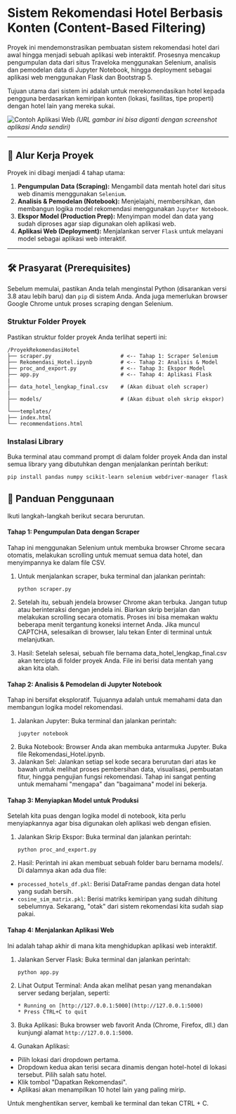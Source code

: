 # Sistem Rekomendasi Hotel Berbasis Konten (Content-Based Filtering)

Proyek ini mendemonstrasikan pembuatan sistem rekomendasi hotel dari awal hingga menjadi sebuah aplikasi web interaktif. Prosesnya mencakup pengumpulan data dari situs Traveloka menggunakan Selenium, analisis dan pemodelan data di Jupyter Notebook, hingga deployment sebagai aplikasi web menggunakan Flask dan Bootstrap 5.

Tujuan utama dari sistem ini adalah untuk merekomendasikan hotel kepada pengguna berdasarkan kemiripan konten (lokasi, fasilitas, tipe properti) dengan hotel lain yang mereka sukai.

![Contoh Aplikasi Web]()
_(URL gambar ini bisa diganti dengan screenshot aplikasi Anda sendiri)_

---

## 🚀 Alur Kerja Proyek

Proyek ini dibagi menjadi 4 tahap utama:

1.  **Pengumpulan Data (Scraping):** Mengambil data mentah hotel dari situs web dinamis menggunakan `Selenium`.
2.  **Analisis & Pemodelan (Notebook):** Menjelajahi, membersihkan, dan membangun logika model rekomendasi menggunakan `Jupyter Notebook`.
3.  **Ekspor Model (Production Prep):** Menyimpan model dan data yang sudah diproses agar siap digunakan oleh aplikasi web.
4.  **Aplikasi Web (Deployment):** Menjalankan server `Flask` untuk melayani model sebagai aplikasi web interaktif.

---

## 🛠️ Prasyarat (Prerequisites)

Sebelum memulai, pastikan Anda telah menginstal Python (disarankan versi 3.8 atau lebih baru) dan `pip` di sistem Anda. Anda juga memerlukan browser Google Chrome untuk proses scraping dengan Selenium.

### Struktur Folder Proyek

Pastikan struktur folder proyek Anda terlihat seperti ini:

```
/ProyekRekomendasiHotel
├── scraper.py                      # <-- Tahap 1: Scraper Selenium
├── Rekomendasi_Hotel.ipynb         # <-- Tahap 2: Analisis & Model
├── proc_and_export.py              # <-- Tahap 3: Ekspor Model
├── app.py                          # <-- Tahap 4: Aplikasi Flask
|
├── data_hotel_lengkap_final.csv    # (Akan dibuat oleh scraper)
|
├── models/                         # (Akan dibuat oleh skrip ekspor)
│
└───templates/
├── index.html
└── recommendations.html
```

### Instalasi Library

Buka terminal atau command prompt di dalam folder proyek Anda dan instal semua library yang dibutuhkan dengan menjalankan perintah berikut:

```bash
pip install pandas numpy scikit-learn selenium webdriver-manager flask matplotlib seaborn sastrawi
```

## 📖 Panduan Penggunaan

Ikuti langkah-langkah berikut secara berurutan.

#### Tahap 1: Pengumpulan Data dengan Scraper

Tahap ini menggunakan Selenium untuk membuka browser Chrome secara otomatis, melakukan scrolling untuk memuat semua data hotel, dan menyimpannya ke dalam file CSV.

1. Untuk menjalankan scraper, buka terminal dan jalankan perintah:

   ```
   python scraper.py
   ```

2. Setelah itu, sebuah jendela browser Chrome akan terbuka. Jangan tutup atau berinteraksi dengan jendela ini. Biarkan skrip berjalan dan melakukan scrolling secara otomatis. Proses ini bisa memakan waktu beberapa menit tergantung koneksi internet Anda. Jika muncul CAPTCHA, selesaikan di browser, lalu tekan Enter di terminal untuk melanjutkan.
3. Hasil: Setelah selesai, sebuah file bernama data_hotel_lengkap_final.csv akan tercipta di folder proyek Anda. File ini berisi data mentah yang akan kita olah.

#### Tahap 2: Analisis & Pemodelan di Jupyter Notebook

Tahap ini bersifat eksploratif. Tujuannya adalah untuk memahami data dan membangun logika model rekomendasi.

1. Jalankan Jupyter: Buka terminal dan jalankan perintah:
   ```
   jupyter notebook
   ```
2. Buka Notebook: Browser Anda akan membuka antarmuka Jupyter. Buka file Rekomendasi_Hotel.ipynb.
3. Jalankan Sel: Jalankan setiap sel kode secara berurutan dari atas ke bawah untuk melihat proses pembersihan data, visualisasi, pembuatan fitur, hingga pengujian fungsi rekomendasi. Tahap ini sangat penting untuk memahami "mengapa" dan "bagaimana" model ini bekerja.

#### Tahap 3: Menyiapkan Model untuk Produksi

Setelah kita puas dengan logika model di notebook, kita perlu menyiapkannya agar bisa digunakan oleh aplikasi web dengan efisien.

1. Jalankan Skrip Ekspor: Buka terminal dan jalankan perintah:

   ```
   python proc_and_export.py
   ```

2. Hasil: Perintah ini akan membuat sebuah folder baru bernama models/. Di dalamnya akan ada dua file:

- `processed_hotels_df.pkl`: Berisi DataFrame pandas dengan data hotel yang sudah bersih.
- `cosine_sim_matrix.pkl`: Berisi matriks kemiripan yang sudah dihitung sebelumnya.
  Sekarang, "otak" dari sistem rekomendasi kita sudah siap pakai.

#### Tahap 4: Menjalankan Aplikasi Web

Ini adalah tahap akhir di mana kita menghidupkan aplikasi web interaktif.

1. Jalankan Server Flask: Buka terminal dan jalankan perintah:

   ```
   python app.py
   ```

2. Lihat Output Terminal: Anda akan melihat pesan yang menandakan server sedang berjalan, seperti:
   ```
   * Running on [http://127.0.0.1:5000](http://127.0.0.1:5000)
   * Press CTRL+C to quit
   ```
3. Buka Aplikasi: Buka browser web favorit Anda (Chrome, Firefox, dll.) dan kunjungi alamat `http://127.0.0.1:5000`.
4. Gunakan Aplikasi:

- Pilih lokasi dari dropdown pertama.
- Dropdown kedua akan terisi secara dinamis dengan hotel-hotel di lokasi tersebut. Pilih salah satu hotel.
- Klik tombol "Dapatkan Rekomendasi".
- Aplikasi akan menampilkan 10 hotel lain yang paling mirip.

Untuk menghentikan server, kembali ke terminal dan tekan CTRL + C.
